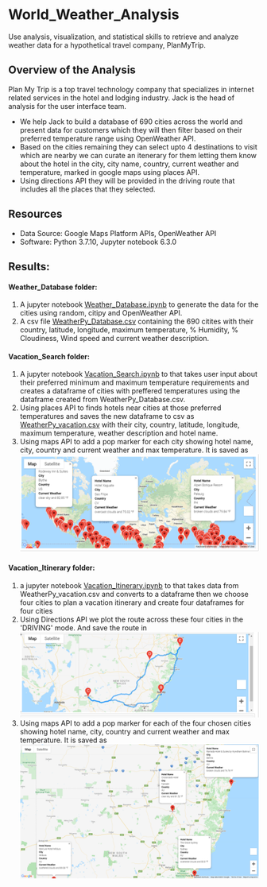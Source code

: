 # World_Weather_Analysis
Use  analysis, visualization, and statistical skills to retrieve and analyze weather data for a hypothetical travel company, PlanMyTrip.

## Overview of the Analysis
Plan My Trip is a top travel technology company that specializes in internet related services in the hotel and lodging industry. Jack is the head of analysis for the user interface team. 
* We help Jack to build a database of 690 cities across the world and present data for customers which they will then filter based on their preferred temperature range using OpenWeather API.
* Based on the cities remaining they can select upto 4 destinations to visit which are nearby we can curate an itenerary for them letting them know about the hotel in the city, city name, country, current weather and temperature, marked in google maps using places API.
* Using directions API they will be provided in the driving route that includes all the places that they selected. 

## Resources
* Data Source: Google Maps Platform APIs, OpenWeather API
* Software: Python 3.7.10, Jupyter notebook 6.3.0

## Results:
#### Weather_Database folder:
1. A jupyter notebook [Weather_Database.ipynb](https://github.com/sucharita1/World_Weather_Analysis/blob/f23feac739d69a0408e18180f36efcee68b9b21d/Weather_Database/Weather_Database.ipynb) to generate the data for the cities using random, citipy and OpenWeather API.
2. A csv file [WeatherPy_Database.csv](https://github.com/sucharita1/World_Weather_Analysis/blob/f23feac739d69a0408e18180f36efcee68b9b21d/Weather_Database/WeatherPy_Database.csv) containing the 690 citites with their country, latitude, longitude, maximum temperature, % Humidity, % Cloudiness, Wind speed and current weather description.

####  Vacation_Search folder:
1. A jupyter notebook [Vacation_Search.ipynb](https://github.com/sucharita1/World_Weather_Analysis/blob/f23feac739d69a0408e18180f36efcee68b9b21d/Vacation_Search/Vacation_Search.ipynb) to that takes user input about their preferred minimum and maximum temperature requirements and creates a dataframe of cities with preffered temperatures using the dataframe created from WeatherPy_Database.csv. 
2. Using places API to finds hotels near cities at those preferred temperatures and saves the new dataframe to csv as [WeatherPy_vacation.csv](https://github.com/sucharita1/World_Weather_Analysis/blob/f23feac739d69a0408e18180f36efcee68b9b21d/Vacation_Search/WeatherPy_vacation.csv) with their city, country, latitude, longitude, maximum temperature, weather description and hotel name.
3. Using maps API to add a pop marker for each city showing hotel name, city, country and current weather and max temperature. It is saved as 
![WeatherPy_vacation_map.png](https://github.com/sucharita1/World_Weather_Analysis/blob/f23feac739d69a0408e18180f36efcee68b9b21d/Vacation_Search/WeatherPy_vacation_map.png?raw=true)

#### Vacation_Itinerary folder:
1. a jupyter notebook [Vacation_Itinerary.ipynb](https://github.com/sucharita1/World_Weather_Analysis/blob/f23feac739d69a0408e18180f36efcee68b9b21d/Vacation_Itinerary/Vacation_Itinerary.ipynb) to that takes data from WeatherPy_vacation.csv and converts to a dataframe then we choose four cities to plan a vacation itinerary and create four dataframes for four cities
2. Using Directions API we plot the route across these four cities in the 'DRIVING' mode. And save the route in ![WeatherPy_travel_map.png](https://github.com/sucharita1/World_Weather_Analysis/blob/f23feac739d69a0408e18180f36efcee68b9b21d/Vacation_Itinerary/WeatherPy_travel_map.png?raw=true)
3. Using maps API to add a pop marker for each of the four chosen cities showing hotel name, city, country and current weather and max temperature. It is saved as 
![WeatherPy_travel_map_markers.png](https://github.com/sucharita1/World_Weather_Analysis/blob/f23feac739d69a0408e18180f36efcee68b9b21d/Vacation_Itinerary/WeatherPy_travel_map_markers.png?raw=true)



